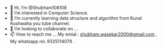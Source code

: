 - 👋 Hi, I’m @Shubham108108
- 👀 I’m interested in Computer Science.
- 🌱 I’m currently learning data structure and algorithm from Kunal Kushwaha you tube channel.
- 💞️ I’m looking to collaborate on ...
- 📫 How to reach me ...
      My emial : shubham.wasekar2000@gmail.com ,
      My whatsapp no: 9325114079 .

<!---
Shubham108108/Shubham108108 is a ✨ special ✨ repository because its `README.md` (this file) appears on your GitHub profile.
You can click the Preview link to take a look at your changes.
--->
